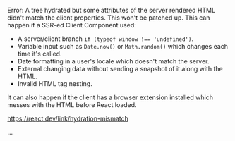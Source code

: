 Error: A tree hydrated but some attributes of the server rendered HTML didn't match the client properties. This won't be patched up. This can happen if a SSR-ed Client Component used:

- A server/client branch `if (typeof window !== 'undefined')`.
- Variable input such as `Date.now()` or `Math.random()` which changes each time it's called.
- Date formatting in a user's locale which doesn't match the server.
- External changing data without sending a snapshot of it along with the HTML.
- Invalid HTML tag nesting.

It can also happen if the client has a browser extension installed which messes with the HTML before React loaded.

https://react.dev/link/hydration-mismatch

  ...
    <link>
    <script>
    <script>
    <script>
    <script>
    <RootLayout>
      <html lang="ru" suppressHydrationWarning={true}>
        <body className="geist_e531...">
          <Providers>
            <QueryClientProvider client={{}}>
              <LayoutWithNavbar>
                <div className="min-h-scre...">
                  <Navbar user={null} onSignOut={function signOut}>
                    <header className="flex justi...">
                      <div className="w-[1200px]...">
                        <div className="flex items...">
                          <LinkComponent href="/" suppressHydrationWarning={true}>
                            <a suppressHydrationWarning={true} ref={function} onClick={function onClick} ...>
                              <img
                                src="/logo.svg"
                                alt="Logo"
+                               className="h-9 cursor-pointer"
-                               className="h-9"
                              >
                          ...
                        ...
                  ...
              ...

    at createConsoleError (http://localhost:3000/_next/static/chunks/node_modules_next_dist_445d8acf._.js:1484:71)
    at handleConsoleError (http://localhost:3000/_next/static/chunks/node_modules_next_dist_445d8acf._.js:2090:54)
    at console.error (http://localhost:3000/_next/static/chunks/node_modules_next_dist_445d8acf._.js:2243:57)
    at http://localhost:3000/_next/static/chunks/node_modules_next_dist_compiled_react-dom_1f56dc06._.js:3012:25
    at runWithFiberInDEV (http://localhost:3000/_next/static/chunks/node_modules_next_dist_compiled_react-dom_1f56dc06._.js:890:74)
    at emitPendingHydrationWarnings (http://localhost:3000/_next/static/chunks/node_modules_next_dist_compiled_react-dom_1f56dc06._.js:3011:13)
    at completeWork (http://localhost:3000/_next/static/chunks/node_modules_next_dist_compiled_react-dom_1f56dc06._.js:6234:102)
    at runWithFiberInDEV (http://localhost:3000/_next/static/chunks/node_modules_next_dist_compiled_react-dom_1f56dc06._.js:890:131)
    at completeUnitOfWork (http://localhost:3000/_next/static/chunks/node_modules_next_dist_compiled_react-dom_1f56dc06._.js:8301:23)
    at performUnitOfWork (http://localhost:3000/_next/static/chunks/node_modules_next_dist_compiled_react-dom_1f56dc06._.js:8238:28)
    at workLoopConcurrentByScheduler (http://localhost:3000/_next/static/chunks/node_modules_next_dist_compiled_react-dom_1f56dc06._.js:8232:58)
    at renderRootConcurrent (http://localhost:3000/_next/static/chunks/node_modules_next_dist_compiled_react-dom_1f56dc06._.js:8214:71)
    at performWorkOnRoot (http://localhost:3000/_next/static/chunks/node_modules_next_dist_compiled_react-dom_1f56dc06._.js:7846:176)
    at performWorkOnRootViaSchedulerTask (http://localhost:3000/_next/static/chunks/node_modules_next_dist_compiled_react-dom_1f56dc06._.js:8820:9)
    at MessagePort.performWorkUntilDeadline (http://localhost:3000/_next/static/chunks/node_modules_next_dist_compiled_0f1b9fd4._.js:2588:64)